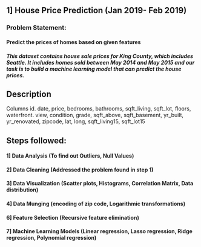 ## 1] House Price Prediction (Jan 2019- Feb 2019)
### Problem Statement:
#### Predict the prices of homes based on given features
##### This dataset contains house sale prices for King County, which includes Seattle. It includes homes sold between May 2014 and May 2015 and our task is to build a machine learning model that can predict the house prices.
## Description
Columns
id. 
date,
price,
bedrooms,
bathrooms,
sqft_living,
sqft_lot,
floors,
waterfront.
view,
condition,
grade,
sqft_above,
sqft_basement,
yr_built,
yr_renovated,
zipcode,
lat,
long,
sqft_living15,
sqft_lot15

## Steps followed:
#### 1] Data Analysis (To find out Outliers, Null Values)
#### 2] Data Cleaning (Addressed the problem found in step 1)
#### 3] Data Visualization (Scatter plots, Histograms, Correlation Matrix, Data distribution)
#### 4] Data Munging (encoding of zip code, Logarithmic transformations)
#### 6] Feature Selection (Recursive feature elimination)
#### 7] Machine Learning Models (Linear regression, Lasso regression, Ridge regression, Polynomial regression)

